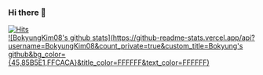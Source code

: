 ### Hi there 👋

[![Hits](https://hits.seeyoufarm.com/api/count/incr/badge.svg?url=https%3A%2F%2Fgithub.com%2FBokyungKim08&count_bg=%23FFCACA&title_bg=%2385B5E1&icon=&icon_color=%23FFCACA&title=hits&edge_flat=false)](https://hits.seeyoufarm.com)  
[![BokyungKim08's github stats](https://github-readme-stats.vercel.app/api?username=BokyungKim08&count_private=true&custom_title=Bokyung's github&bg_color={45,85B5E1,FFCACA}&title_color=FFFFFF&text_color=FFFFFF)](https://github.com/anuraghazra/github-readme-stats)
